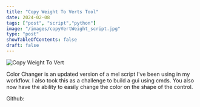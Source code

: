 ```yaml
---
title: "Copy Weight To Verts Tool"
date: 2024-02-08
tags: ["post", "script","python"]
image: "/images/copyVertWeight_script.jpg"
type: "post"
showTableOfContents: false
draft: false
---
```


![Copy Weight To Vert](/images/copyVertWeight_script.jpg)

Color Changer is an updated version of a mel script I've been using in my workflow. I also took this as a challenge to build a gui using cmds. You also now have the ability to easily change the color on the shape of the control.

Github: 